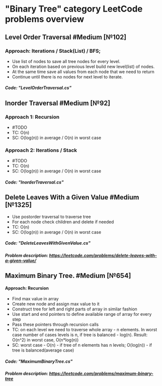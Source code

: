 ﻿# "Binary Tree" category LeetCode problems overview

## Level Order Traversal #Medium [№102]

### Approach: Iterations / Stack(List) / BFS;
 - Use list of nodes to save all tree nodes for every level.
 - On each iteration based on previous level build new level(list) of nodes.
 - At the same time save all values from each node that we need to return
 - Continue until there is no nodes for next level to iterate.

##### Code: "LevelOrderTraversal.cs"

## Inorder Traversal #Medium [№92]

### Approach 1: Recursion
 - #TODO
 - TC: O(n)
 - SC: O(log(n)) in average / O(n) in worst case

### Approach 2: Iterations / Stack
 - #TODO
 - TC: O(n)
 - SC: O(log(n)) in average / O(n) in worst case

##### Code: "InorderTraversal.cs"

## Delete Leaves With a Given Value #Medium [№1325]
 - Use postorder traversal to traverse tree
 - For each node check children and delete if needed
 - TC: O(n)
 - SC: O(log(n)) in average / O(n) in worst case

##### Code: "DeleteLeavesWithGivenValue.cs"
##### Problem description: https://leetcode.com/problems/delete-leaves-with-a-given-value/

## Maximum Binary Tree. #Medium [№654]
#### Approach: Recursion
 - Find max value in array
 - Create new node and assign max value to it	
 - Construct tree for left and right parts of array in similar fashion
 - Use start and end pointers to define available range of array for every step
 - Pass these pointers through recursion calls
 - TC: on each level we need to traverse whole array - n elements. In worst case number of cases levels is n, if tree is balanced - log(n). Result: O(n^2) in worst case, O(n*log(n))
 - SC: worst case - O(n) - if tree of n elements has n levels; O(log(n)) - if tree is balanced(average case)

##### Code: "MaximumBinaryTree.cs"
##### Problem description: https://leetcode.com/problems/maximum-binary-tree